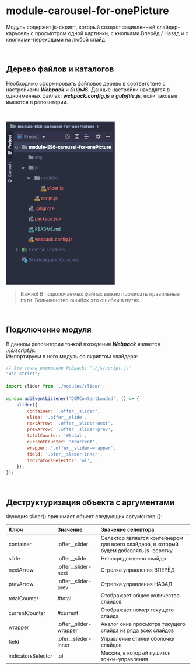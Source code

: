 # module-carousel-for-onePicture
Модуль содержит js-скрипт, который создаст зацикленный слайдер-карусель с просмотром одной картинки, с кнопками Вперёд / Назад и с кнопками-переходами на любой слайд.

<br />

## Дерево файлов и каталогов
Необходимо сформировать файловое дерево в соответствие с настройками ___Webpack___ и ___GulpJS___. Данные настройки находятся в одноименных файлах: ___webpack.config.js___ и ___gulpfile.js___, если таковые имеются в репозитории.

<br />

![files](./img/files.png)

> Важно! В подключаемых файлах важно прописать правильные пути. Большинство ошибок это ошибки в путях.

<br />

## Подключение модуля
В данном репозитории точкой вхождения ___Webpack___ является _./js/script.js_.
<br /> Импортируем в него модуль со скриптом слайдера:
```javascript
// Это точка вхождения Webpack: "./js/script.js'
"use strict";

import slider from './modules/slider';

window.addEventListener('DOMContentLoaded', () => {
    slider({
        container: '.offer__slider',
        slide: '.offer__slide',
        nextArrow: '.offer__slider-next',
        prevArrow: '.offer__slider-prev',
        totalCounter: '#total',
        currentCounter: '#current',
        wrapper: '.offer__slider-wrapper',
        field: '.ofer__sleder-inner',
        indicatorsSelector: 'ol',
    });
});
```
<br />

## Деструктуризация объекта с аргументами
Функция slider() принимает объект следующих аргументов {}:

| Ключ | Значение | Значение селектора | 
| :---- | :---- | :--- |
| container | .offer__slider | Селектор является контейнером для всего слайдера, в который будем добавлять js-верстку |
| slide | .offer__slide | Непосредственно слайды |
| nextArrow | .offer__slider-next | Стрелка управления ВПЕРЁД|
| prevArrow | .offer__slider-prev | Стрелка управления НАЗАД |
| totalCounter | #total | Отображает общее количество слайдов |
| currentCounter | #current | Отображает номер текущего слайда |
| wrapper | .offer__slider-wrapper | Аналог окна просмотра текущего слайда из ряда всех слайдов |
| field | .ofer__sleder-inner | Управление стилей оболочки слайдов |
| indicatorsSelector | .ol | Массив, в который пушится точки-управления |

